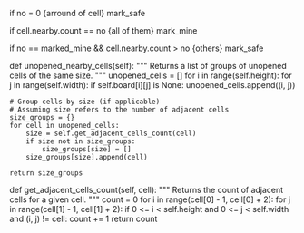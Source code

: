 if no = 0 
	{arround of cell} mark_safe

if cell.nearby.count == no 
	{all of them} mark_mine

if no == marked_mine && cell.nearby.count > no 
	{others} mark_safe

def unopened_nearby_cells(self):
	"""
	Returns a list of groups of unopened cells of the same size.
	"""
	unopened_cells = []
	for i in range(self.height):
		for j in range(self.width):
			if self.board[i][j] is None:
				unopened_cells.append((i, j))
	
	# Group cells by size (if applicable)
	# Assuming size refers to the number of adjacent cells
	size_groups = {}
	for cell in unopened_cells:
		size = self.get_adjacent_cells_count(cell)
		if size not in size_groups:
			size_groups[size] = []
		size_groups[size].append(cell)
	
	return size_groups
		
def get_adjacent_cells_count(self, cell):
	"""
	Returns the count of adjacent cells for a given cell.
	"""
	count = 0
	for i in range(cell[0] - 1, cell[0] + 2):
		for j in range(cell[1] - 1, cell[1] + 2):
			if 0 <= i < self.height and 0 <= j < self.width and (i, j) != cell:
				count += 1
	return count